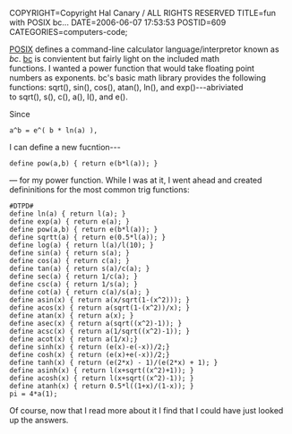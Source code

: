 COPYRIGHT=Copyright Hal Canary / ALL RIGHTS RESERVED
TITLE=fun with POSIX bc...
DATE=2006-06-07 17:53:53
POSTID=609
CATEGORIES=computers-code;

[POSIX](http://en.wikipedia.org/wiki/POSIX) defines a command-line calculator language/interpretor known as  
_bc_. [bc](http://en.wikipedia.org/wiki/Bc_programming_language) is convientent but fairly light on the included math  
functions. I wanted a power function that would take floating point  
numbers as exponents. bc's basic math library provides the following  
functions: sqrt(), sin(), cos(), atan(), ln(), and exp()---abriviated  
to sqrt(), s(), c(), a(), l(), and e().

Since

    a^b = e^( b * ln(a) ),

I can define a new fucntion---

    define pow(a,b) { return e(b*l(a)); } 

— for my power function. While I was at it, I went ahead and created  
defininitions for the most common trig functions:

    
    #DTPD#
    define ln(a) { return l(a); }
    define exp(a) { return e(a); }
    define pow(a,b) { return e(b*l(a)); }
    define sqrtt(a) { return e(0.5*l(a)); }
    define log(a) { return l(a)/l(10); }
    define sin(a) { return s(a); }
    define cos(a) { return c(a); }
    define tan(a) { return s(a)/c(a); }
    define sec(a) { return 1/c(a); }
    define csc(a) { return 1/s(a); }
    define cot(a) { return c(a)/s(a); }
    define asin(x) { return a(x/sqrt(1-(x^2))); }
    define acos(x) { return a(sqrt(1-(x^2))/x); }
    define atan(x) { return a(x); }
    define asec(x) { return a(sqrt((x^2)-1)); }
    define acsc(x) { return a(1/sqrt((x^2)-1)); }
    define acot(x) { return a(1/x);}
    define sinh(x) { return (e(x)-e(-x))/2;}
    define cosh(x) { return (e(x)+e(-x))/2;}
    define tanh(x) { return (e(2*x) - 1)/(e(2*x) + 1); }
    define asinh(x) { return l(x+sqrt((x^2)+1)); }
    define acosh(x) { return l(x+sqrt((x^2)-1)); }
    define atanh(x) { return 0.5*l((1+x)/(1-x)); }
    pi = 4*a(1);
    

Of course, now that I read more about it I find that I could have just looked up the answers.
